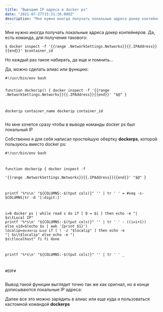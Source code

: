 ```yaml
---
title: "Выводим IP адреса в docker ps"
date: "2021-07-27T15:31:36.000Z"
description: "Мне нужно иногда получать локальные адреса докер контейнеров. Да, есть команда, для получения такового:  $ docker inspect -f '{{"
---
```


<p>Мне нужно иногда получать локальные адреса докер контейнеров. Да, есть команда, для получения такового:</p><pre><code class="language-bash">$ docker inspect -f '{{range .NetworkSettings.Networks}}{{.IPAddress}}{{end}}' $container_id</code></pre><p>Но каждый раз такое набирать, да еще и помнить...</p><p>Да, можно сделать алиас или функцию:</p><pre><code class="language-bash">#!/usr/bin/env bash

function dockerip() {
    docker inspect -f '{{range .NetworkSettings.Networks}}{{.IPAddress}}{{end}}' "$@"
}


dockerip container_name
dockerip container_id</code></pre><p>Но мне хочется сразу чтобы в выводе команды docker ps был локальный IP</p><p>Собственно я для себя написал простейшую обертку <strong>dockerps</strong>, которой пользуюсь вместо docker ps:</p><pre><code class="language-bash">#!/usr/bin/env bash

function dockerip {
    docker inspect -f \
       '{{range .NetworkSettings.Networks}}{{.IPAddress}}{{end}}' "$@"
}


printf '%*s\n' "${COLUMNS:-$(tput cols)}" '' | tr ' ' =
#seq -s- $COLUMNS|tr -d '[:digit:]'

i=0
docker ps | while read s
do
  if [ 0 = $i ]
  then
    echo -e "| $s\tLocal IP"
    printf '%*s\n' "${COLUMNS:-$(tput cols)}" '' | tr ' ' -
    ((i=i+1))
  else
    uid=$(echo $s | awk '{print $1}')
    localip=`dockerip $uid`
    if [ ! -z "$localip" ]
    then
      echo -e  "| $s\t$localip"
    else
      echo -e "| $s\tlocalhost"
    fi
  fi
done

printf '%*s\n' "${COLUMNS:-$(tput cols)}" '' | tr ' ' _

#EOF#</code></pre><p>Вывод такой функции выглядит точно так же как оригнал, но в конце дописываются локальные IP адреса:</p><p>Далее все это можно зарядить в алиас или еще куда и пользоваться кастомной командой <strong>dockerps</strong></p>

